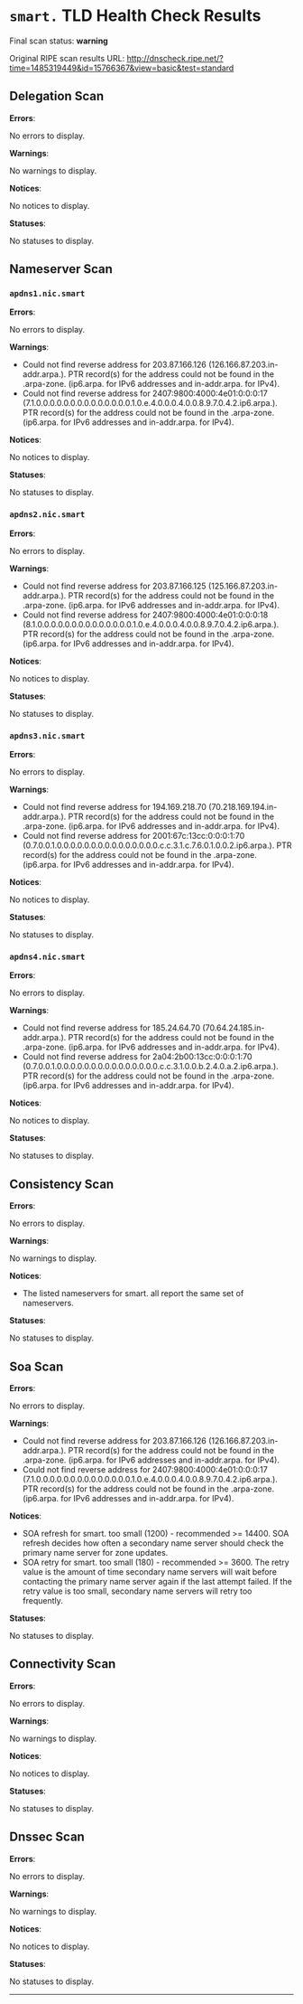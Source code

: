 # `smart.` TLD Health Check Results

Final scan status: **warning** 

Original RIPE scan results URL: http://dnscheck.ripe.net/?time=1485319449&id=15766367&view=basic&test=standard

## Delegation Scan

**Errors**:

No errors to display.

**Warnings**:

No warnings to display.

**Notices**:

No notices to display.

**Statuses**:

No statuses to display.

## Nameserver Scan

### `apdns1.nic.smart`

**Errors**:

No errors to display.

**Warnings**:

* Could not find reverse address for 203.87.166.126 (126.166.87.203.in-addr.arpa.). PTR record(s) for the address could not be found in the .arpa-zone. (ip6.arpa. for IPv6 addresses and in-addr.arpa. for IPv4).
* Could not find reverse address for 2407:9800:4000:4e01:0:0:0:17 (7.1.0.0.0.0.0.0.0.0.0.0.0.0.0.0.1.0.e.4.0.0.0.4.0.0.8.9.7.0.4.2.ip6.arpa.). PTR record(s) for the address could not be found in the .arpa-zone. (ip6.arpa. for IPv6 addresses and in-addr.arpa. for IPv4).

**Notices**:

No notices to display.

**Statuses**:

No statuses to display.

### `apdns2.nic.smart`

**Errors**:

No errors to display.

**Warnings**:

* Could not find reverse address for 203.87.166.125 (125.166.87.203.in-addr.arpa.). PTR record(s) for the address could not be found in the .arpa-zone. (ip6.arpa. for IPv6 addresses and in-addr.arpa. for IPv4).
* Could not find reverse address for 2407:9800:4000:4e01:0:0:0:18 (8.1.0.0.0.0.0.0.0.0.0.0.0.0.0.0.1.0.e.4.0.0.0.4.0.0.8.9.7.0.4.2.ip6.arpa.). PTR record(s) for the address could not be found in the .arpa-zone. (ip6.arpa. for IPv6 addresses and in-addr.arpa. for IPv4).

**Notices**:

No notices to display.

**Statuses**:

No statuses to display.

### `apdns3.nic.smart`

**Errors**:

No errors to display.

**Warnings**:

* Could not find reverse address for 194.169.218.70 (70.218.169.194.in-addr.arpa.). PTR record(s) for the address could not be found in the .arpa-zone. (ip6.arpa. for IPv6 addresses and in-addr.arpa. for IPv4).
* Could not find reverse address for 2001:67c:13cc:0:0:0:1:70 (0.7.0.0.1.0.0.0.0.0.0.0.0.0.0.0.0.0.0.0.c.c.3.1.c.7.6.0.1.0.0.2.ip6.arpa.). PTR record(s) for the address could not be found in the .arpa-zone. (ip6.arpa. for IPv6 addresses and in-addr.arpa. for IPv4).

**Notices**:

No notices to display.

**Statuses**:

No statuses to display.

### `apdns4.nic.smart`

**Errors**:

No errors to display.

**Warnings**:

* Could not find reverse address for 185.24.64.70 (70.64.24.185.in-addr.arpa.). PTR record(s) for the address could not be found in the .arpa-zone. (ip6.arpa. for IPv6 addresses and in-addr.arpa. for IPv4).
* Could not find reverse address for 2a04:2b00:13cc:0:0:0:1:70 (0.7.0.0.1.0.0.0.0.0.0.0.0.0.0.0.0.0.0.0.c.c.3.1.0.0.b.2.4.0.a.2.ip6.arpa.). PTR record(s) for the address could not be found in the .arpa-zone. (ip6.arpa. for IPv6 addresses and in-addr.arpa. for IPv4).

**Notices**:

No notices to display.

**Statuses**:

No statuses to display.

## Consistency Scan

**Errors**:

No errors to display.

**Warnings**:

No warnings to display.

**Notices**:

* The listed nameservers for smart. all report the same set of nameservers.

**Statuses**:

No statuses to display.

## Soa Scan

**Errors**:

No errors to display.

**Warnings**:

* Could not find reverse address for 203.87.166.126 (126.166.87.203.in-addr.arpa.). PTR record(s) for the address could not be found in the .arpa-zone. (ip6.arpa. for IPv6 addresses and in-addr.arpa. for IPv4).
* Could not find reverse address for 2407:9800:4000:4e01:0:0:0:17 (7.1.0.0.0.0.0.0.0.0.0.0.0.0.0.0.1.0.e.4.0.0.0.4.0.0.8.9.7.0.4.2.ip6.arpa.). PTR record(s) for the address could not be found in the .arpa-zone. (ip6.arpa. for IPv6 addresses and in-addr.arpa. for IPv4).

**Notices**:

* SOA refresh for smart. too small (1200) - recommended >= 14400. SOA refresh decides how often a secondary name server should check the primary name server for zone updates.
* SOA retry for smart. too small (180) - recommended >= 3600. The retry value is the amount of time secondary name servers will wait before contacting the primary name server again if the last attempt failed. If the retry value is too small, secondary name servers will retry too frequently.

**Statuses**:

No statuses to display.

## Connectivity Scan

**Errors**:

No errors to display.

**Warnings**:

No warnings to display.

**Notices**:

No notices to display.

**Statuses**:

No statuses to display.

## Dnssec Scan

**Errors**:

No errors to display.

**Warnings**:

No warnings to display.

**Notices**:

No notices to display.

**Statuses**:

No statuses to display.


---
